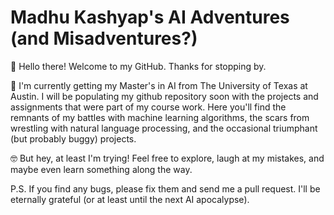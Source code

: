# Madhu Kashyap's AI Adventures (and Misadventures?)

 👋 Hello there! Welcome to my GitHub. Thanks for stopping by.

🚀 I'm currently getting my Master's in AI from The University of Texas at Austin. I will be populating my github repository soon with the projects and assignments that were part of my course work. Here you'll find the remnants of my battles with machine learning algorithms, the scars from wrestling with natural language processing, and the occasional triumphant (but probably buggy) projects.

🤓 But hey, at least I'm trying!  Feel free to explore, laugh at my mistakes, and maybe even learn something along the way.

P.S. If you find any bugs, please fix them and send me a pull request. I'll be eternally grateful (or at least until the next AI apocalypse).

<!--
**mkashyap00/mkashyap00** is a ✨ _special_ ✨ repository because its `README.md` (this file) appears on your GitHub profile.

Here are some ideas to get you started:

- 🔭 I’m currently working on ...
- 🌱 I’m currently learning ...
- 👯 I’m looking to collaborate on ...
- 🤔 I’m looking for help with ...
- 💬 Ask me about ...
- 📫 How to reach me: ...
- 😄 Pronouns: ...
- ⚡ Fun fact: ...
-->

